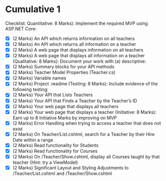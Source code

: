 # Cumulative 1

Checklist:
Quantitative: 8 Marks): Implement the required MVP using ASP.NET Core:

- [x] (2 Marks) An API which returns information on all teachers
- [x] (2 Marks) An API which returns all information on a teacher
- [x] (2 Marks) A web page that displays information on all teachers
- [x] (2 Marks) A web page that displays all information on a teacher
(Qualitative: 8 Marks): Document your work with (a) descriptive:
- [x] (2 Marks) Summary blocks for your API methods
- [x] (2 Marks) Teacher Model Properties (Teacher.cs)
- [x] (2 Marks) Variable names
- [x] (2 Marks) Project .readme
(Testing: 8 Marks): Include evidence of the following testing:
- [x] (2 Marks) Your API that Lists Teachers
- [x] (2 Marks) Your API that Finds a Teacher by the Teacher’s ID
- [x] (2 Marks) Your web page that displays all teachers
- [x] (2 Marks) Your web page that displays a teacher
(Initiative: 8 Marks): Earn up to 8 Initiative Marks by improving on MVP
- [x] (2 Marks) Error Handling when trying to access a teacher that does not exist
- [x] (2 Marks) On Teacher/List.cshtml, search for a Teacher by their Hire Date within a range
- [x] (2 Marks) Read functionality for Students
- [x] (2 Marks) Read functionality for Courses
- [x] (2 Marks) On /Teacher/Show.cshtml, display all Courses taught by that teacher (Hint: try
a ViewModel)
- [x] (2 Marks) Significant Layout and Styling Adjustments to /Teacher/List.cshtml and
/Teacher/Show.cshtml

